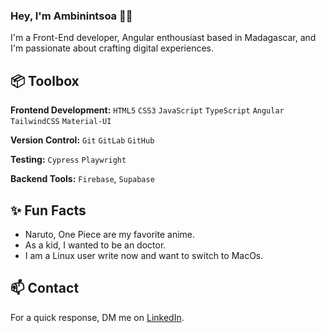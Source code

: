 ### Hey, I'm Ambinintsoa 👋🏽 

I'm a Front-End developer, Angular enthousiast based in Madagascar, and I'm passionate about crafting digital experiences. 

## 📦 Toolbox

**Frontend Development:** `HTML5` `CSS3` `JavaScript` `TypeScript` `Angular` `TailwindCSS` `Material-UI`
 
**Version Control:** `Git` `GitLab` `GitHub`

**Testing:** `Cypress` `Playwright`

**Backend Tools:** `Firebase`, `Supabase`

 
## ✨ Fun Facts 

- Naruto, One Piece are my favorite anime.
- As a kid, I wanted to be an doctor.
- I am a Linux user write now and want to switch to MacOs.

## 📫 Contact

 For a quick response, DM me on [LinkedIn](https://www.linkedin.com/in/ambinintsoa-harimanana-rakotonirina-a00b88191/). 
 

